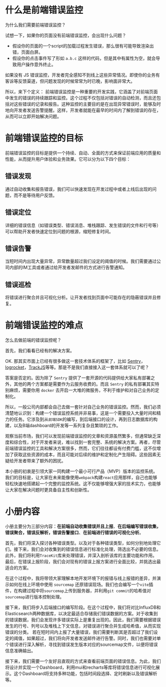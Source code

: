 # 什么是前端错误监控

为什么我们需要前端错误监控？

试想一下，如果你的页面没有前端错误监控，会出现什么问题？

- 假设你的页面的一个script的加载过程发生错误，那么很有可能导致渲染出错，页面白屏。
- 假设你的点击事件写了形如 `a.b.c` 这样的代码，但是其中有属性为空，就会导致用户操作意外终止。

如果没有 JS 错误监控，开发者完全感知不到线上这些异常情况。即使你的业务有客诉等反馈渠道，但问题发现的时候常常为时已晚，影响面非常大。

所以，来下个定义： 前端错误监控是一种重要的开发实践，它涵盖了对前端页面中发生的错误的持续跟踪和监控。这个过程不仅包括对错误的自动检测，而且还包括对这些错误的记录和报告。这种监控的主要目的是在出现异常错误时，能够及时地向开发者发送告警提醒。这样，开发者就能在最早的时间内了解到错误的存在，从而可以立即开始解决问题。

# 前端错误监控的目标

前端错误监控的目标是提供一个持续、自动、全面的方式来保证前端应用的质量和性能，从而提升用户体验和业务效果。它可以分为以下四个目标：

## 错误发现

通过自动收集和报告错误，我们可以快速发现在开发过程中或者上线后出现的问题，而不是等待用户反馈。

## 错误定位

详细的错误信息（如错误类型、错误消息、堆栈跟踪、发生错误的文件和行号等）可以帮助开发者快速定位到问题的根源，缩短修复时间。

## 错误告警

当短时间内出现大量异常，异常数量超过我们设定的阈值的时候。我们需要通过公司内部的IM工具或者通过给开发者发邮件的方式进行告警通知。

## 错误巡检

将错误进行聚合并且可视化分析。让开发者找到页面中可能存在的隐蔽错误并且修复。

# 前端错误监控的难点

怎么去做前端的错误监控呢？

首先，我们看看已经有的解决方案。

OK. 那其实市面上已经有很多做这一套技术体系的框架了，比如 [Sentry](https://sentry.io/welcome/)， [logrocket](https://logrocket.com/)，[TrackJS](https://trackjs.com/)等等。那是不是我们直接接入这一套体系就可以了呢？

答案是否定的。因为除了 `Sentry` 提供了一套开源的代码提供给大家私有部署之外，其他的两个方案都是需要作为云服务收费的。而且 `Sentry` 的私有部署其实特别麻烦，需要你用 `docker` 去开启一大堆的微服务，不利于维护和对自己业务的定制化。

所以，一般公司内部都会自己去做一套针对自己业务的错误监控。然而，我们必须清楚地认识到：构建一个错误监控系统并非易事，这是一个需要投入大量时间和精力的任务。它涉及到从`前端SDK`的编写，到后端接口的设计，再到日志数据库的构建，以及B端dashboard的开发等一系列复杂且繁琐的工作。

观察当前市场，我们可以发现前端错误监控的文章和资源虽然繁多，但通常缺乏深度和综合性，对于开发者来说，难以找到一套完整、系统的解决方案。再者，尽管前端错误监控的工具和解决方案很多，然而，它们往往都设有付费门槛，这不仅增加了获取这些资源的成本，而且可能对后续的维护和定制化产生阻碍。这些因素无疑给开发者带来了额外的困扰。

本小册的初衷是引领大家一同构建一个最小可行产品（MVP）版本的监控系统。我们的目标是，让大家在未来能像使用`webpack`构建`react`应用那样，自己也能够轻松快速地搭建起一个完整的监控系统。这不仅能够增强大家的技术实力，也能够让大家在解决问题时更具备自主性和创新性。

# 小册内容

小册主要分为三部分内容：**在前端自动收集错误并且上报**、**在后端编写错误收集，错误聚合，错误反解析，错误告警接口**、**在前端进行错误的可视化分析**。

首先，我们将深入探讨各种错误类型。以及对于各种错误类型，如何分别地处理它们。接下来，我们会对收集到的错误信息进行标准化处理，筛选出不必要的信息。此外，我们将利用`TraceKit`库来处理错误，并深入剖析该库的主要功能和作用。最后，在错误上报阶段，我们会对现有的错误上报方案进行全面比较，并挑选出最适合的方案。

在这个过程中，我将带领大家理解本地开发环境下的报错与线上报错的差异，并演示如何在线上环境中使用 `sourcemap` 还原错误现场。我们也会编写一个`vite`插件，在构建过程中将`sourcemap`上传到服务器，并利用`git commit`的哈希值对`sourcemap`进行版本控制处理。

接下来，我们将步入后端接口的编写阶段。在这个过程中，我们将对比InfluxDB和Elasticsearch两种数据库，以决定最适合存储我们错误数据的方案。对于收集到的错误数据，我们会发现许多错误实际上是重复出现的。因此，我们需要根据错误发生的行号、列号以及堆栈上下文信息，对错误进行聚合并生成哈希值，从而实现错误的分类。
若在短时间内上报了大量错误，我们需要判断其是否超过了我们设定的阈值，如果超过，我们将向开发者发送邮件进行告警。同时，我们也需要对单个错误进行深入解析，寻找到错误发生版本对应的sourcemap文件，以便将错误信息准确输出。

接下来，我们需要一个友好且直观的方式来查看前端页面的错误信息。为此，我们将设计并实现一个Dashboard，利用mui和recharts等库将错误信息进行可视化展示。这个Dashboard将支持多种功能，包括时间段选择、定时刷新以及错误解析等。